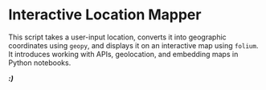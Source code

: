 # **Interactive Location Mapper**

This script takes a user-input location, converts it into geographic coordinates using `geopy`, and displays it on an interactive map using `folium`. It introduces working with APIs, geolocation, and embedding maps in Python notebooks.

***:)***